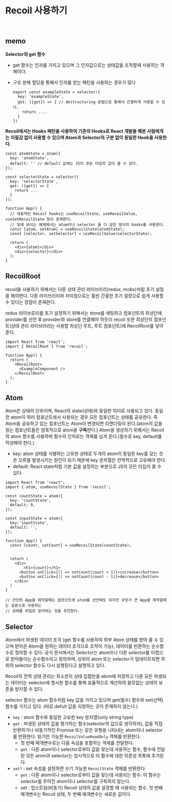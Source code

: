# Recoil 사용하기

<br />

## memo

**Selector의 get 함수**

- get 함수는 인자를 가지고 있으며 그 인자값으로는 상태값을 조작할때 사용하는 객체이다.

- 구조 분해 할당을 통해서 인자를 받는 패턴을 사용하는 경우가 많다

  ```react
  export const exampleState = selector({
    key: 'exampleState',
    get: ({get}) => { // destructuring 문법으로 통해서 간결하게 사용할 수 있다.
      return ....
    }
  })
  ```

**Recoil에서는 Hooks 패턴을 사용하여 기존의 Hooks로 React 개발을 해본 사람에게는 이질감 없이 사용할 수 있으며 Atom과 Selector의 구분 없이 동일한 Hook을 사용한다.**

```react
const atomState = atom({
  key: 'atomState',
  default: '' // default 값에는 JS의 모든 타입의 값이 올 수 있다.
});

const selectorState = selector({
  key: 'selectorState',
  get: ({get}) => {
    return ...
  }
});

function App() {
  // 대표적인 Recoil hooks는 useRecoilState, useRecoilValue, useSetRecoilState 등이 존재한다.
  // 및에 보이는 예제에서는 atom이나 selector 둘 다 같은 방식의 hooks를 사용한다.
  const [atom, setAtom] = useRecoilState(atomState);
  const [selector, setSelector] = useRecoilValue(selectorState);

  return (
    <div>{atom}</div>
    <div>{selector}</div>
  );
}
```

## RecoilRoot

recoil을 사용하기 위해서는 다른 상태 관리 라이브러리(redux, mobx)처럼 초기 설정을 해야한다. 다른 라이브러리와 차이점으로는 휠씬 간결한 초기 설정으로 쉽게 사용할 수 있다는 장점이 존재한다.

redux 라이브로리를 초기 설정하기 위해서는 store를 세팅하고 컴포넌트의 최상단에 provider를 선언 후 provider와 store를 연결해야 하듯이 recoil 또한 최상단의 컴포넌트(상태 관리 라이브러리는 사용할 최상단 루트, 루트 컴포넌트)에 RecoilRoot를 넣어준다.

```react
import React from 'react';
import { RecoilRoot } from 'recoil';

function App() {
  return (
    <RecoilRoot>
      <ExampleComponent />
    </RecoilRoot>
  );
}

```

## Atom

Atom은 상태의 단위이며, React의 state(상태)와 동일한 의미로 사용되고 있다. 동일한 atom이 여러 컴포넌트에서 사용되는 경우 모든 컴포넌트는 상태를 공유한다. 즉 Atom을 공유하고 있는 컴포넌트는 Atom이 변경되면 리랜더링이 된다.(atom의 값을 읽는 컴포넌트들은 암묵적으로 atom을 **구독**한다.) Atom을 생성하기 위해서는 Recoil의 atom 함수를 사용하며 함수의 인자로는 객체를 넘겨 준다.(필수로 key, default를 작성해야 한다.)

- key: atom 상태를 식별하는 고유한 상태로 두개의 atom이 동일한 key를 갖는 것은 오류를 발생시키는 원인이 되기 때문에 key 문자열은 전역적으로 고유해야 한다.
- default: React state처럼 기본 값을 설정하는 부분으로 JS의 모든 타입이 올 수 있다.

```react
import React from 'react';
import { atom, useRecoilState } from 'recoil';

const countState = atom({
  key: 'countState',
  default: 0,
});

const inputState = atom({
  key:'inputState',
  default: '',
});

function App() {
  const [count, setCount] = useRecoilState(countState);


  return (
    <div>
    	<h1>{count}</h1>
      <button onClick={() => setCount(count + 1)}>increase</button>
      <button onClick={() => setCount(count - 1)}>decrease</button>
    </div>
  )
}

// 간단한 App을 제작할때는 컴포넌트에 atom을 선언해도 되지만 규모가 큰 App을 제작할때는 공용으로 사용하는
// 상태를 파일로 분리하는 것을 추천한다.
```

## Selector

Atom에서 파생된 데이터 조각 (get 함수를 사용하여 외부 Atom 상태를 받아 올 수 있으며 받아온 Atom을 원하는 데이터 조각으로 조작이 가능), 데이터를 반환하는 순수함수로 정의할 수 있다. 공식 문서에서는 Selector는 atom이나 다른 selector를 이렵으로 받아들이는 순수함수라고 정의하며, 상위의 atom 또는 selector가 업데이트되면 하위의 selector 함수도 다시 실행된다고 설명하고 있다.

Recoil의 전역 상태 관리는 최소한의 상태 집합만을 atom에 저장하고 다른 모든 파생되는 데이터는 selector에 명시한 함수를 통해 효율적으로 계산하여 쓸모없는 상태의 보존을 방지할 수 있다.

selector 함수는 atom 함수처럼 key 값을 가지고 있으며 get(필수) 함수와 set(선택) 함수를 가지고 있다. (따로 defult 값을 지정하는 곳이 존재하지 않는다.)

- `key` : atom 함수와 동일한 고유한 key 문자열(only string type)
- `get` : 파생된 상태의 값을 평가하는 함수(selector의 값으로 생각하자), 값을 직접 반환하거나 비동기적인 Promise 또는 같은 유형을 나타내는 atom이나 selector를 반환한다. 읽기만 가능한 `RecoilValueReadOnly` 객체를 반환한다.
  - 첫 번째 매개변수로는 다음 속성을 포함하는 객체를 전달한다.
  - `get` : 다른 atom이나 selector로부터 값을 찾는데 사용하는 함수, 함수에 전달된 모든 atom과 selector는 암시적으로 이 함수에 대한 의존성 목록에 추가된다.
- `set?` : set 속성을 설정하면 쓰기 가능한 `RecoilState` 객체를 반환한다.
  - `get` : 다른 atom이나 selector로부터 값을 찾는데 사용되는 함수. 이 함수는 selector를 주어진 atom이나 selector를 구독하지 않는다.
  - set : 업스트림(비동기) Recoil 상태의 값을 설정할 때 사용되는 함수. 첫 번째 매개변수는 Recoil 상태, 두 번째 매개변수는 새로운 값이다.
